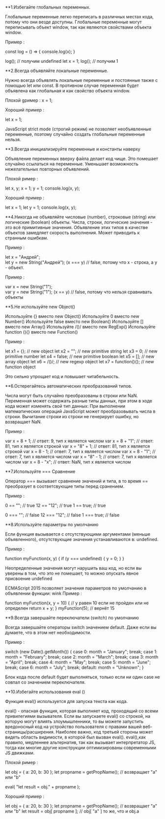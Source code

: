 **1.Избегайте глобальных переменных.

Глобальные переменные легко переписать в различных местах кода, потому что они везде доступны.
Глобальные переменные могут переписывать объект window, так как являются свойствами объекта window.

Пример :

const log = () => {
  console.log(x);
}

log(); // получим undefined
let x = 1;
log(); // получим 1

**2.Всегда объявляйте локальные переменные.

Нужно всегда объявлять локальные переменные и постоянные также с помощью let или const. В противном случае переменная будет объявлена как глобальная и как свойство объекта window.

Плохой gример :
x = 1;

Хороший пример :

let x = 1;

JavaScript strict mode (строгий режим) не позволяет необъявленные переменные, поэтому случайно создать глобальные переменные нельзя.

**3.Всегда инициализируйте переменные и константы наверху

Объявление переменных вверху файла делает код чище. Это помешает случайно ссылаться на переменные. Уменьшает возможность нежелательных повторных объявлений.

Плохой ример :

let x, y;
x = 1;
y = 1;
console.log(x, y);

Хороший пример :

let x = 1;
let y = 1;
console.log(x, y);

**4.Никогда не объявляйте числовые (number), строковые (string) или логические (boolean) объекты. Числа, строки, логические значения - это всё примитивные значения.
Объявление этих типов в качестве объектов замедляет скорость выполнения. Может приводить к странным ошибкам.

Пример :

let x = "Андрей";             
let y = new String("Андрей");
(x === y) // false, потому что x - строка, а y - объект.

Пример :

var x = new String("1");             
var y = new String("1");
(x == y) // false, потому что нельзя сравнивать объекты

**5.Не используйте new Object()

Используйте {} вместо new Object()
Используйте 0 вместо new Number()
Используйте false вместо new Boolean()
Используйте [] вместо new Array()
Используйте /()/ вместо new RegExp()
Используйте function (){} вместо new Function()

Пример :

let x1 = {};           // new object
let x2 = "";           // new primitive string
let x3 = 0;            // new primitive number
let x4 = false;        // new primitive boolean
let x5 = [];           // new array object
let x6 = /()/;         // new regexp object
let x7 = function(){}; // new function object

Это сильно упрощает код и повышает читабельность.

**6.Остерегайтесь автоматических преобразований типов. 

Числа могут быть случайно преобразованы в строки или NaN. Переменная может содержать разные типы данных, при этом в ходе кода может изменять свой тип данных:
При выполнении математических операций JavaScript может преобразовывать числа в строки. Вычитание строки из строки не генерирует ошибку, но возвращает NaN.

Пример :

var x = 8 + 1;       // ответ: 9,  тип x является числом
var x = 8 + "1";     // ответ: 81,  тип x является строкой
var x = "8" + 1;     // ответ: 81,  тип x является строкой
var x = 8 - 1;       // ответ: 7,  тип x является числом
var x = 8 - "1";     // ответ: 7,  тип x является числом
var x = "8" - 1;     // ответ: 7,  тип x является числом
var x = 8 - "x";     // ответ: NaN, тип x является числом

**7.Используйте === Сравнение

Оператор === вызывает сравнение значений и типа, в то время == преобразует в соответсвующие типы перед сранением.

Пример :

0 == "";        // true
12 == "12";     // true
1 == true;      // true

0 === "";       // false
12 === "12";    // false
1 === true;     // false

**8.Используйте параметры по умолчанию

Если функция вызывается с отсутствующими аргументами (меньше объявленного), отсутствующие значения устанавливаются в: undefined.

Пример :

function myFunction(x, y) {
  if (y === undefined) {
    y = 0;
  }
}

Неопределенные значения могут нарушить ваш код, но если вы уверены в том, что это не помешает, то можно опускать явное присвоение undefined

ECMAScript 2015 позволяет значения параметров по умолчанию в объявлении функции:
wink Пример :

function myFunction(x, y = 10) {
  // y равен 10 если не пройден или не определен
  return x + y;
}
myFunction(5); // вернёт 15

**9.Всегда завершайте переключатели (switch) по умолчанию

Всегда завершайте операторы switch значением default. Даже если вы думаете, что в этом нет необходимости.

Пример :

switch (new Date().getMonth()) {
  case 0:
    month = "January";
    break;
  case 1:
    month = "February";
    break;
  case 2:
    month = "March";
    break;
  case 3:
    month = "April";
    break;
  case 4:
    month = "May";
    break;
  case 5:
    month = "June";
    break;
  case 6:
    month = "July";
    break;
  default:
    month = "Unknown";
}

Блок кода после default будет выполняться, только если ни один case не совпал со значением переключателя.

**10.Избегайте использования eval ()

Функция eval() используется для запуска текста как кода.

eval() - опасная функция, которая выполняет код, проходящий со всеми привилегиями вызывателя. Если вы запускаете eval() со строкой, на которую могут влиять злоумышленники, то вы можете запустить вредоносный код на устройство пользователя с правами вашей веб-страницы/расширения.
Наиболее важно, код третьей стороны может видеть область видимости, в которой был вызван eval().
eval(),как правило, медленнее альтернатив, так как вызывает интерпретатор JS, тогда как многие другие конструкции оптимизированы современными JS движками.

Плохой ример :

let obj = { a: 20, b: 30 };
let propname = getPropName();  // возвращает "a" или "b"

eval( "let result = obj." + propname );

Хороший пример :

let obj = { a: 20, b: 30 };
let propname = getPropName();  // возвращает "a" или "b"
let result = obj[ propname ];  //  obj[ "a" ] то же, что и obj.a
